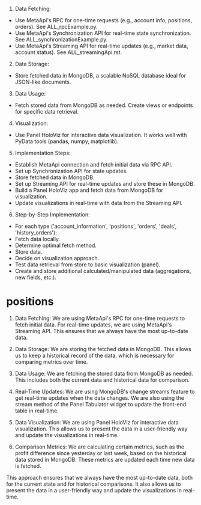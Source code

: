 1. Data Fetching:
- Use MetaApi's RPC for one-time requests (e.g., account info, positions, orders). See ALL_rpcExample.py.
- Use MetaApi's Synchronization API for real-time state synchronization. See ALL_synchronizationExample.py.
- Use MetaApi's Streaming API for real-time updates (e.g., market data, account status). See ALL_streamingApi.rst.

2. Data Storage:
- Store fetched data in MongoDB, a scalable NoSQL database ideal for JSON-like documents.

3. Data Usage:
- Fetch stored data from MongoDB as needed. Create views or endpoints for specific data retrieval.

4. Visualization:
- Use Panel HoloViz for interactive data visualization. It works well with PyData tools (pandas, numpy, matplotlib).

5. Implementation Steps:
- Establish MetaApi connection and fetch initial data via RPC API.
- Set up Synchronization API for state updates.
- Store fetched data in MongoDB.
- Set up Streaming API for real-time updates and store these in MongoDB.
- Build a Panel HoloViz app and fetch data from MongoDB for visualization.
- Update visualizations in real-time with data from the Streaming API.

6. Step-by-Step Implementation:
- For each type ('account_information', 'positions', 'orders', 'deals', 'history_orders'):
- Fetch data locally.
- Determine optimal fetch method.
- Store data.
- Decide on visualization approach.
- Test data retrieval from store to basic visualization (panel).
- Create and store additional calculated/manipulated data (aggregations, new fields, etc.).

# positions

1. Data Fetching: We are using MetaApi's RPC for one-time requests to fetch initial data. For real-time updates, we are using MetaApi's Streaming API. This ensures that we always have the most up-to-date data.

2. Data Storage: We are storing the fetched data in MongoDB. This allows us to keep a historical record of the data, which is necessary for comparing metrics over time.

3. Data Usage: We are fetching the stored data from MongoDB as needed. This includes both the current data and historical data for comparison.

4. Real-Time Updates: We are using MongoDB's change streams feature to get real-time updates when the data changes. We are also using the stream method of the Panel Tabulator widget to update the front-end table in real-time.

5. Data Visualization: We are using Panel HoloViz for interactive data visualization. This allows us to present the data in a user-friendly way and update the visualizations in real-time.

6. Comparison Metrics: We are calculating certain metrics, such as the profit difference since yesterday or last week, based on the historical data stored in MongoDB. These metrics are updated each time new data is fetched.

This approach ensures that we always have the most up-to-date data, both for the current state and for historical comparisons. It also allows us to present the data in a user-friendly way and update the visualizations in real-time.